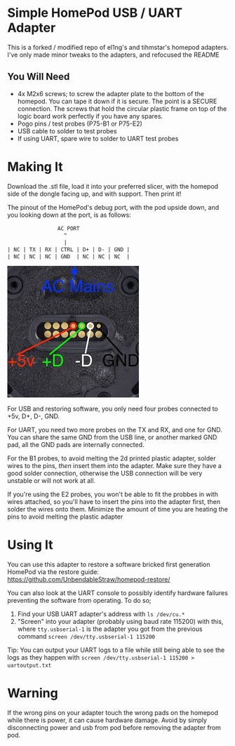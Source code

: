 # Simple HomePod USB / UART Adapter
This is a forked / modified repo of el1ng's and tihmstar's homepod adapters. I've only made minor tweaks to the adapters, and refocused the README

## You Will Need
* 4x M2x6 screws; to screw the adapter plate to the bottom of the homepod. You can tape it down if it is secure. The point is a SECURE connection. The screws that hold the circular plastic frame on top of the logic board work perfectly if you have any spares.
* Pogo pins / test probes (P75-B1 or P75-E2)
* USB cable to solder to test probes
* If using UART, spare wire to solder to UART test probes


# Making It
Download the .stl file, load it into your preferred slicer, with the homepod side of the dongle facing up, and with support. Then print it!

The pinout of the HomePod's debug port, with the pod upside down, and you looking down at the port, is as follows:

```
                AC PORT
                  ^
                  |
| NC | TX | RX | CTRL | D+ | D- | GND |
| NC | NC | NC | GND  | NC | NC | NC  |
```
![pinout](debug.jpg)

For USB and restoring software, you only need four probes connected to +5v, D+, D-, GND. 

For UART, you need two more probes on the TX and RX, and one for GND. You can share the same GND from the USB line, or another marked GND pad, all the GND pads are internally connected. 
 
For the B1 probes, to avoid melting the 2d printed plastic adapter, solder wires to the pins, _then_ insert them into the adapter. Make sure they have a good solder connection, otherwise the USB connection will be very unstable or will not work at all.

If you're using the E2 probes, you won't be able to fit the probbes in with wires attached, so you'll have to insert the pins into the adapter first, then solder the wires onto them. Minimize the amount of time you are heating the pins to avoid melting the plastic adapter


# Using It

You can use this adapter to restore a software bricked first generation HomePod via the restore guide: https://github.com/UnbendableStraw/homepod-restore/

You can also look at the UART console to possibly identify hardware failures preventing the software from operating. To do so;
1. Find your USB UART adapter's address with
`ls /dev/cu.*`
2. "Screen" into your adapter (probably using baud rate 115200) with this, where `tty.usbserial-1` is the adapter you got from the previous command
`screen /dev/tty.usbserial-1 115200`

Tip: You can output your UART logs to a file while still being able to see the logs as they happen with `screen /dev/tty.usbserial-1 115200 > uartoutput.txt`

# Warning

If the wrong pins on your adapter touch the wrong pads on the homepod while there is power, it can cause hardware damage. Avoid by simply disconnecting power and usb from pod before removing the adapter from pod.

